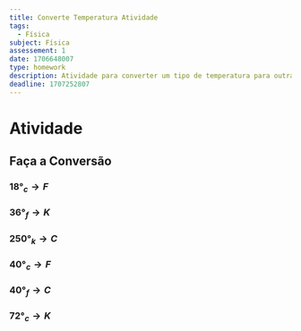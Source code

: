 ```yaml
---
title: Converte Temperatura Atividade
tags:
  - Física
subject: Física
assessement: 1
date: 1706648007
type: homework
description: Atividade para converter um tipo de temperatura para outra
deadline: 1707252807
---
```

# Atividade
## Faça a Conversão
### $18°_{c} \rightarrow F$

### $36°_{f} \rightarrow K$

### $250°_k \rightarrow C$

### $40°_{c} \rightarrow F$

### $40°_f \rightarrow C$ 
### $72°_{c}\rightarrow K$